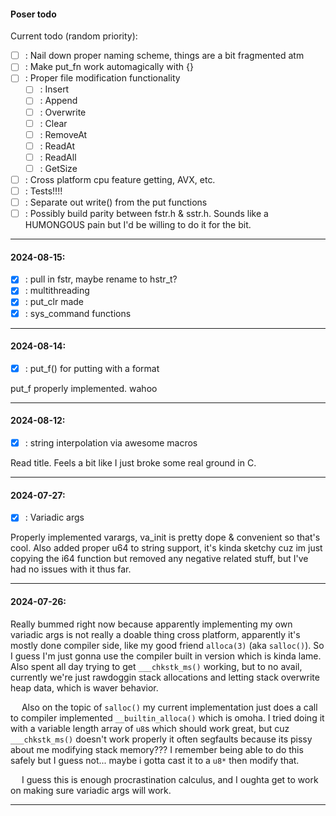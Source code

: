 #### Poser todo

Current todo (random priority):

- [ ] : Nail down proper naming scheme, things are a bit fragmented atm
- [ ] : Make put_fn work automagically with {}
- [ ] : Proper file modification functionality
    - [ ] : Insert
    - [ ] : Append
    - [ ] : Overwrite
    - [ ] : Clear
    - [ ] : RemoveAt
    - [ ] : ReadAt
    - [ ] : ReadAll
    - [ ] : GetSize
- [ ] : Cross platform cpu feature getting, AVX, etc.
- [ ] : Tests!!!!
- [ ] : Separate out write() from the put functions
- [ ] : Possibly build parity between fstr.h & sstr.h. Sounds like a HUMONGOUS
  pain but I'd be willing to do it for the bit.

---

#### 2024-08-15:

- [X] : pull in fstr, maybe rename to hstr_t?
- [X] : multithreading
- [X] : put_clr made
- [X] : sys_command functions

---

#### 2024-08-14:

- [X] : put_f() for putting with a format

put_f properly implemented. wahoo

---

#### 2024-08-12:

- [X] : string interpolation via awesome macros

Read title. Feels a bit like I just broke some real ground in C.

---

#### 2024-07-27:

- [X] : Variadic args

Properly implemented varargs, va_init is pretty dope & convenient so that's
cool. Also added proper u64 to string support, it's kinda sketchy cuz im just
copying the i64 function but removed any negative related stuff, but I've had
no issues with it thus far.

---

#### 2024-07-26:

Really bummed right now because apparently implementing my own
variadic args is not really a doable thing cross platform, apparently it's
mostly done compiler side, like my good friend `alloca(3)` (aka `salloc()`). So
I guess I'm just gonna use the compiler built in version which is kinda lame.
Also spent all day trying to get `___chkstk_ms()` working, but to no avail,
currently we're just rawdoggin stack allocations and letting stack overwrite
heap data, which is waver behavior.

&emsp; Also on the topic of `salloc()` my current implementation just does a
call to compiler implemented `__builtin_alloca()` which is omoha. I tried
doing it with a variable length array of `u8`s which should work great, but
cuz `___chkstk_ms()` doesn't work properly it often segfaults because its
pissy about me modifying stack memory??? I remember being able to do this
safely but I guess not... maybe i gotta cast it to a `u8*` then modify that.

&emsp; I guess this is enough procrastination calculus, and I oughta get to
work on making sure variadic args will work.

---